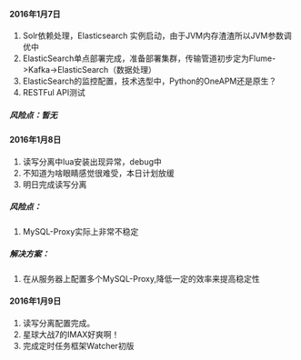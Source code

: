 #### 2016年1月7日

1. Solr依赖处理，Elasticsearch 实例启动，由于JVM内存渣渣所以JVM参数调优中
2. ElasticSearch单点部署完成，准备部署集群，传输管道初步定为Flume->Kafka->ElasticSearch（数据处理）
3. ElasticSearch的监控配置，技术选型中，Python的OneAPM还是原生？
4. RESTFul API测试

##### 风险点：暂无

#### 2016年1月8日

1. 读写分离中lua安装出现异常，debug中
2. 不知道为啥眼睛感觉很难受，本日计划放缓
3. 明日完成读写分离

##### 风险点：

1. MySQL-Proxy实际上非常不稳定

##### 解决方案：

1. 在从服务器上配置多个MySQL-Proxy,降低一定的效率来提高稳定性

#### 2016年1月9日

1. 读写分离配置完成。
2. 星球大战7的IMAX好爽啊！
3. 完成定时任务框架Watcher初版
